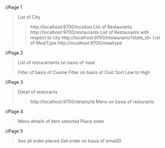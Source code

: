 //Page 1
> List of City
>>http://localhost:9700/location
> List of Restaurants
>>http://localhost:9700/restaurants
> List of Restaurants with respect to city
>>http://localhost:9700/restaurants?state_id=
> List of MealType
>>http://localhost:9700/mealtype

//Page 2
> List of resturantants on basis of meal
>>
> Filter of basis of Cusine
> Filter on basis of Cost
> Sort Low to High


//Page 3 
> Detail of resturants
>>http://localhost:9700/details/id
> Menu on basis of resturants

//Page 4
> Menu details of item selected
> Place order

//Page 5
> See all order placed
> Get order on basis of emailID